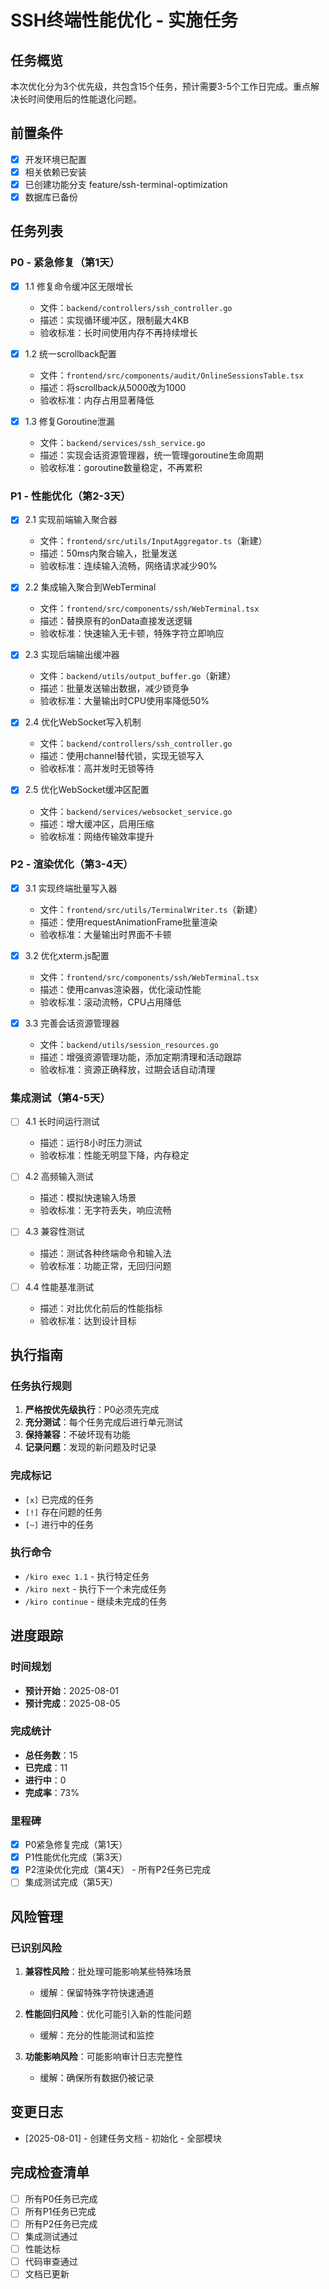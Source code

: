 # SSH终端性能优化 - 实施任务

## 任务概览
本次优化分为3个优先级，共包含15个任务，预计需要3-5个工作日完成。重点解决长时间使用后的性能退化问题。

## 前置条件
- [x] 开发环境已配置
- [x] 相关依赖已安装
- [x] 已创建功能分支 feature/ssh-terminal-optimization
- [x] 数据库已备份

## 任务列表

### P0 - 紧急修复（第1天）
- [x] 1.1 修复命令缓冲区无限增长
  - 文件：`backend/controllers/ssh_controller.go`
  - 描述：实现循环缓冲区，限制最大4KB
  - 验收标准：长时间使用内存不再持续增长

- [x] 1.2 统一scrollback配置
  - 文件：`frontend/src/components/audit/OnlineSessionsTable.tsx`
  - 描述：将scrollback从5000改为1000
  - 验收标准：内存占用显著降低

- [x] 1.3 修复Goroutine泄漏
  - 文件：`backend/services/ssh_service.go`
  - 描述：实现会话资源管理器，统一管理goroutine生命周期
  - 验收标准：goroutine数量稳定，不再累积

### P1 - 性能优化（第2-3天）
- [x] 2.1 实现前端输入聚合器
  - 文件：`frontend/src/utils/InputAggregator.ts`（新建）
  - 描述：50ms内聚合输入，批量发送
  - 验收标准：连续输入流畅，网络请求减少90%

- [x] 2.2 集成输入聚合到WebTerminal
  - 文件：`frontend/src/components/ssh/WebTerminal.tsx`
  - 描述：替换原有的onData直接发送逻辑
  - 验收标准：快速输入无卡顿，特殊字符立即响应

- [x] 2.3 实现后端输出缓冲器
  - 文件：`backend/utils/output_buffer.go`（新建）
  - 描述：批量发送输出数据，减少锁竞争
  - 验收标准：大量输出时CPU使用率降低50%

- [x] 2.4 优化WebSocket写入机制
  - 文件：`backend/controllers/ssh_controller.go`
  - 描述：使用channel替代锁，实现无锁写入
  - 验收标准：高并发时无锁等待

- [x] 2.5 优化WebSocket缓冲区配置
  - 文件：`backend/services/websocket_service.go`
  - 描述：增大缓冲区，启用压缩
  - 验收标准：网络传输效率提升

### P2 - 渲染优化（第3-4天）
- [x] 3.1 实现终端批量写入器
  - 文件：`frontend/src/utils/TerminalWriter.ts`（新建）
  - 描述：使用requestAnimationFrame批量渲染
  - 验收标准：大量输出时界面不卡顿

- [x] 3.2 优化xterm.js配置
  - 文件：`frontend/src/components/ssh/WebTerminal.tsx`
  - 描述：使用canvas渲染器，优化滚动性能
  - 验收标准：滚动流畅，CPU占用降低

- [x] 3.3 完善会话资源管理器
  - 文件：`backend/utils/session_resources.go`
  - 描述：增强资源管理功能，添加定期清理和活动跟踪
  - 验收标准：资源正确释放，过期会话自动清理

### 集成测试（第4-5天）
- [ ] 4.1 长时间运行测试
  - 描述：运行8小时压力测试
  - 验收标准：性能无明显下降，内存稳定

- [ ] 4.2 高频输入测试
  - 描述：模拟快速输入场景
  - 验收标准：无字符丢失，响应流畅

- [ ] 4.3 兼容性测试
  - 描述：测试各种终端命令和输入法
  - 验收标准：功能正常，无回归问题

- [ ] 4.4 性能基准测试
  - 描述：对比优化前后的性能指标
  - 验收标准：达到设计目标

## 执行指南
### 任务执行规则
1. **严格按优先级执行**：P0必须先完成
2. **充分测试**：每个任务完成后进行单元测试
3. **保持兼容**：不破坏现有功能
4. **记录问题**：发现的新问题及时记录

### 完成标记
- `[x]` 已完成的任务
- `[!]` 存在问题的任务
- `[~]` 进行中的任务

### 执行命令
- `/kiro exec 1.1` - 执行特定任务
- `/kiro next` - 执行下一个未完成任务
- `/kiro continue` - 继续未完成的任务

## 进度跟踪
### 时间规划
- **预计开始**：2025-08-01
- **预计完成**：2025-08-05

### 完成统计
- **总任务数**：15
- **已完成**：11
- **进行中**：0
- **完成率**：73%

### 里程碑
- [x] P0紧急修复完成（第1天）
- [x] P1性能优化完成（第3天）
- [x] P2渲染优化完成（第4天） - 所有P2任务已完成
- [ ] 集成测试完成（第5天）

## 风险管理
### 已识别风险
1. **兼容性风险**：批处理可能影响某些特殊场景
   - 缓解：保留特殊字符快速通道
   
2. **性能回归风险**：优化可能引入新的性能问题
   - 缓解：充分的性能测试和监控

3. **功能影响风险**：可能影响审计日志完整性
   - 缓解：确保所有数据仍被记录

## 变更日志
- [2025-08-01] - 创建任务文档 - 初始化 - 全部模块

## 完成检查清单
- [ ] 所有P0任务已完成
- [ ] 所有P1任务已完成
- [ ] 所有P2任务已完成
- [ ] 集成测试通过
- [ ] 性能达标
- [ ] 代码审查通过
- [ ] 文档已更新